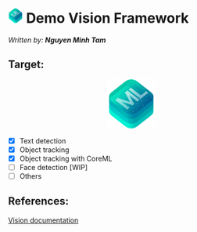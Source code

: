 # <img src="./Image/img-coreml.png" height="30"> Demo Vision Framework

_Written by: **Nguyen Minh Tam**_

## Target:

<center>
  <img src="./Image/img-coreml.png" height="100">
</center>

- [x] Text detection
- [x] Object tracking
- [x] Object tracking with CoreML
- [ ] Face detection [WIP]
- [ ] Others

## References:

[Vision documentation](https://developer.apple.com/documentation/vision)
